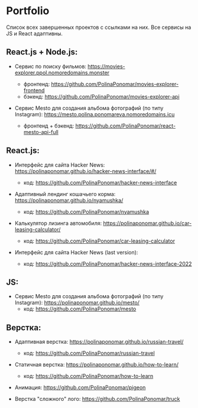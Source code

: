 # Portfolio
Список всех завершенных проектов с ссылками на них. Все сервисы на JS и React адаптивны.

## React.js + Node.js:
- Сервис по поиску фильмов: https://movies-explorer.ppol.nomoredomains.monster 
    - фронтенд: https://github.com/PolinaPonomar/movies-explorer-frontend
    - бэкенд: https://github.com/PolinaPonomar/movies-explorer-api

- Сервис Mesto для создания альбома фотографий (по типу Instagram): https://mesto.polina.ponomareva.nomoredomains.icu
    - фронтенд + бэкенд: https://github.com/PolinaPonomar/react-mesto-api-full

## React.js:
- Интерфейс для сайта Hacker News: https://polinaponomar.github.io/hacker-news-interface/#/
    - код: https://github.com/PolinaPonomar/hacker-news-interface

- Адаптивный лендинг кошачьего корма: https://polinaponomar.github.io/nyamushka/
    - код: https://github.com/PolinaPonomar/nyamushka

- Калькулятор лизинга автомобиля: https://polinaponomar.github.io/car-leasing-calculator/
    - код: https://github.com/PolinaPonomar/car-leasing-calculator
    
- Интерфейс для сайта Hacker News (last version):
    - код: https://github.com/PolinaPonomar/hacker-news-interface-2022

## JS:
- Сервис Mesto для создания альбома фотографий (по типу Instagram): https://polinaponomar.github.io/mesto/
    - код: https://github.com/PolinaPonomar/mesto

## Верстка:
- Адаптивная верстка: https://polinaponomar.github.io/russian-travel/
    - код: https://github.com/PolinaPonomar/russian-travel

- Статичная верстка: https://polinaponomar.github.io/how-to-learn/ 
    - код: https://github.com/PolinaPonomar/how-to-learn

- Анимация: https://github.com/PolinaPonomar/pigeon

- Верстка "сложного" лого: https://github.com/PolinaPonomar/truck
